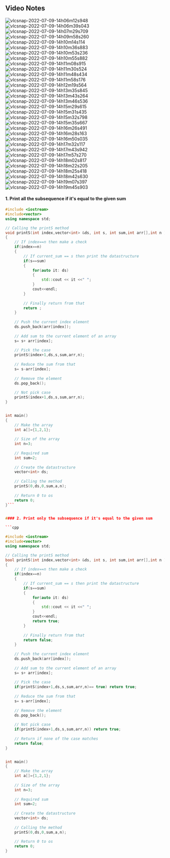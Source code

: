 ## Video Notes

![vlcsnap-2022-07-09-14h06m12s948](https://user-images.githubusercontent.com/37560890/178105062-3d2b89e3-5e6c-4061-b3aa-3488235a8c70.png)
![vlcsnap-2022-07-09-14h06m39s043](https://user-images.githubusercontent.com/37560890/178105068-0597d488-bd1c-4b8c-9899-cc902ae44f61.png)
![vlcsnap-2022-07-09-14h07m29s709](https://user-images.githubusercontent.com/37560890/178105070-af45bdd7-ebc0-49c8-bd8e-acfec97b3d7e.png)
![vlcsnap-2022-07-09-14h09m58s260](https://user-images.githubusercontent.com/37560890/178105073-56479fcb-562d-4960-a17c-6ab44b15ba97.png)
![vlcsnap-2022-07-09-14h10m14s114](https://user-images.githubusercontent.com/37560890/178105075-3fa61537-5bc6-418e-bacb-86f93030fb0a.png)
![vlcsnap-2022-07-09-14h10m36s883](https://user-images.githubusercontent.com/37560890/178105079-84e451c1-572d-4f69-8db7-2739c9fd6098.png)
![vlcsnap-2022-07-09-14h10m53s236](https://user-images.githubusercontent.com/37560890/178105081-638a7740-0d6a-4029-976c-840bd98df5c0.png)
![vlcsnap-2022-07-09-14h10m55s882](https://user-images.githubusercontent.com/37560890/178105083-b833ccc5-76f3-4c50-9853-37b7d62c5617.png)
![vlcsnap-2022-07-09-14h11m08s915](https://user-images.githubusercontent.com/37560890/178105085-46acae99-8afe-4301-90d0-bfc63892e48b.png)
![vlcsnap-2022-07-09-14h11m30s524](https://user-images.githubusercontent.com/37560890/178105087-8d75d425-9404-43b3-88a0-c4a733f5c9e4.png)
![vlcsnap-2022-07-09-14h11m48s434](https://user-images.githubusercontent.com/37560890/178105088-af17bf6a-6f26-48cd-9c32-8fd294432508.png)
![vlcsnap-2022-07-09-14h11m58s176](https://user-images.githubusercontent.com/37560890/178105089-d466c5be-d98d-41b6-8509-896b34633c01.png)
![vlcsnap-2022-07-09-14h12m19s564](https://user-images.githubusercontent.com/37560890/178105090-7dd39fa6-e6d9-4fad-954d-25237dbfee4a.png)
![vlcsnap-2022-07-09-14h13m35s845](https://user-images.githubusercontent.com/37560890/178105092-f16efdba-8ef4-4c08-b815-62824612d7dc.png)
![vlcsnap-2022-07-09-14h13m43s264](https://user-images.githubusercontent.com/37560890/178105093-809acb6c-77dd-4f54-a278-7f8a4e7c91cc.png)
![vlcsnap-2022-07-09-14h13m46s536](https://user-images.githubusercontent.com/37560890/178105096-2c887f87-ab5e-4c06-8d7a-15a43ff4182e.png)
![vlcsnap-2022-07-09-14h15m29s615](https://user-images.githubusercontent.com/37560890/178105097-4a120c28-6ec0-4895-b38c-eb67e51e7eac.png)
![vlcsnap-2022-07-09-14h15m31s435](https://user-images.githubusercontent.com/37560890/178105098-8ac089b4-76be-4a7a-ba1f-79d7a77ed272.png)
![vlcsnap-2022-07-09-14h15m32s798](https://user-images.githubusercontent.com/37560890/178105099-6cbc50f7-46b5-4546-b2af-030aec7dafdc.png)
![vlcsnap-2022-07-09-14h15m35s667](https://user-images.githubusercontent.com/37560890/178105100-8f085879-d5d5-4c2e-85a8-6c0c786bb09d.png)
![vlcsnap-2022-07-09-14h16m26s491](https://user-images.githubusercontent.com/37560890/178105101-96d2e7c8-ac98-4456-815c-0dc51ae38d69.png)
![vlcsnap-2022-07-09-14h16m28s163](https://user-images.githubusercontent.com/37560890/178105103-a129dc36-43df-474a-acb9-fe4e3c3b60ec.png)
![vlcsnap-2022-07-09-14h16m50s035](https://user-images.githubusercontent.com/37560890/178105106-c491200d-ea6e-4d82-9c55-bb32ec489058.png)
![vlcsnap-2022-07-09-14h17m32s117](https://user-images.githubusercontent.com/37560890/178105108-87421451-8a7f-4a4b-b573-4165de6a302f.png)
![vlcsnap-2022-07-09-14h17m43s942](https://user-images.githubusercontent.com/37560890/178105109-762935e7-95c6-4702-a559-3f0e0256f6ef.png)
![vlcsnap-2022-07-09-14h17m57s270](https://user-images.githubusercontent.com/37560890/178105110-0142241f-4298-4784-afca-206706e764f6.png)
![vlcsnap-2022-07-09-14h18m02s817](https://user-images.githubusercontent.com/37560890/178105111-7e515f09-c6fe-4f6d-a4ed-7424c8dd344e.png)
![vlcsnap-2022-07-09-14h18m22s205](https://user-images.githubusercontent.com/37560890/178105114-0605b05f-aff7-4961-a8a7-a4fbf0a3af22.png)
![vlcsnap-2022-07-09-14h18m25s418](https://user-images.githubusercontent.com/37560890/178105115-c164bbf6-8426-43e2-9bc2-06985020631b.png)
![vlcsnap-2022-07-09-14h18m42s630](https://user-images.githubusercontent.com/37560890/178105116-ef29e7ae-27b4-4a6c-b737-e42d82fbe500.png)
![vlcsnap-2022-07-09-14h19m07s397](https://user-images.githubusercontent.com/37560890/178105117-8b85aad0-6e2d-401d-b997-6c6a757e5df9.png)
![vlcsnap-2022-07-09-14h19m45s903](https://user-images.githubusercontent.com/37560890/178105118-03d10cad-5282-44f8-9b8b-dcc7e4d01364.png)

#### 1. Print all the subsequence if it's equal to the given sum 

```cpp
#include <iostream>
#include<vector>
using namespace std;

// Calling the printS method
void printS(int index,vector<int> &ds, int s, int sum,int arr[],int n )
{
    // If index==n then make a check
    if(index==n) 
    {
        // If current_sum == s then print the datastructure
        if(s==sum)
        {
            for(auto it: ds)
            {
                std::cout << it <<" ";
            }
            cout<<endl;
        }
        
        // Finally return from that
        return ;
    }
    
    // Push the current index element
    ds.push_back(arr[index]);
    
    // Add sum to the current element of an array
    s= s+ arr[index];
    
    // Pick the case
    printS(index+1,ds,s,sum,arr,n);
    
    // Reduce the sum from that
    s= s-arr[index];
    
    // Remove the element
    ds.pop_back();
    
    // Not pick case
    printS(index+1,ds,s,sum,arr,n);
}


int main()
{
    // Make the array
    int a[]={1,2,1};
    
    // Size of the array
    int n=3;
    
    // Required sum
    int sum=2;
    
    // Create the datastructure
    vector<int> ds;
    
    // Calling the method
    printS(0,ds,0,sum,a,n);
    
    // Return 0 to os
    return 0;
}```


#### 2. Print only the subsequence if it's equal to the given sum 

```cpp

#include <iostream>
#include<vector>
using namespace std;

// Calling the printS method
bool printS(int index,vector<int> &ds, int s, int sum,int arr[],int n )
{
    // If index==n then make a check
    if(index==n) 
    {
        // If current_sum == s then print the datastructure
        if(s==sum)
        {
            for(auto it: ds)
            {
                std::cout << it <<" ";
            }
            cout<<endl;
            return true;
        }
        
        // Finally return from that
        return false;
    }
    
    // Push the current index element
    ds.push_back(arr[index]);
    
    // Add sum to the current element of an array
    s= s+ arr[index];
    
    // Pick the case
    if(printS(index+1,ds,s,sum,arr,n)== true) return true;
    
    // Reduce the sum from that
    s= s-arr[index];
    
    // Remove the element
    ds.pop_back();
    
    // Not pick case
    if(printS(index+1,ds,s,sum,arr,n)) return true;
    
    // Return if none of the case matches
    return false;
}


int main()
{
    // Make the array
    int a[]={1,2,1};
    
    // Size of the array
    int n=3;
    
    // Required sum
    int sum=2;
    
    // Create the datastructure
    vector<int> ds;
    
    // Calling the method
    printS(0,ds,0,sum,a,n);
    
    // Return 0 to os
    return 0;
}

```
